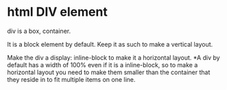 # html DIV element
div is a box, container.

It is a block element by default. Keep it as such to make a vertical layout.

Make the div a display: inline-block to make it a horizontal layout.
*A div by default has a width of 100% even if it is a inline-block, so to make a horizontal layout you need to make them smaller than the container that they reside in to fit multiple items on one line.
